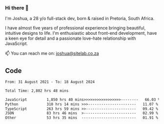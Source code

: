 ### Hi there 👋

I'm Joshua, a 28 y/o full-stack dev, born & raised in Pretoria, South Africa. 

I have almost five years of professional experience bringing beautiful, intuitive designs to life. I'm enthusiastic about front-end development, have a keen eye for detail and a passionate love-hate relationship with JavaScript.

📫 You can reach me on: joshua@sitelab.co.za

## **Code**

<!--START_SECTION:waka-->

```txt
From: 31 August 2021 - To: 18 August 2024

Total Time: 2,802 hrs 48 mins

JavaScript         1,850 hrs 40 mins>>>>>>>>>>>>>>>>>--------   66.03 %
Python             310 hrs 14 mins >>>----------------------   11.07 %
TypeScript         263 hrs 59 mins >>-----------------------   09.42 %
JSON               83 hrs 46 mins  >------------------------   02.99 %
Other              53 hrs 35 mins  -------------------------   01.91 %
```

<!--END_SECTION:waka-->
